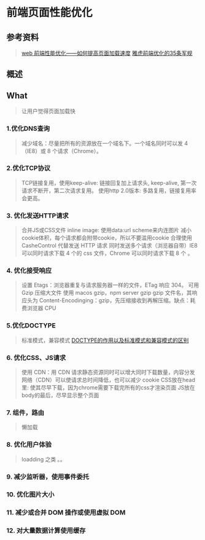# 前端页面性能优化

## 参考资料
> [web 前端性能优化——如何提高页面加载速度](https://www.jianshu.com/p/60b715bd5d73)
> [雅虎前端优化的35条军规](https://www.cnblogs.com/xianyulaodi/p/5755079.html#_label7)

## 概述
## What
> 让用户觉得页面加载快

### 1.优化DNS查询
> 减少域名：尽量把所有的资源放在一个域名下。一个域名同时可以发 4（IE8）或 8 个请求（Chrome）。

### 2.优化TCP协议
> TCP链接复用，使用keep-alive: 链接回复加上请求头, keep-alive, 第一次请求不断开，第二次请求复用。
> 使用http 2.0版本: 多路复用，链接复用率会更高。

### 3. 优化发送HTTP请求
> 合并JS或CSS文件
> inline image: 使用data:url scheme来内连图片
> 减小cookie体积，每个请求都会附带cookie，所以不要滥用cookie
> 合理使用 CasheControl 代替发送 HTTP 请求
> 同时发送多个请求（浏览器自带）IE8 可以同时请求下载 4 个的 css 文件，Chrome 可以同时请求下载 8 个 。

### 4. 优化接受响应
> 设置 Etags：浏览器重复与请求服务器一样的文件，ETag 响应 304。
> 可用Gzip 压缩大文件 使用 macos gzip，npm server gzip gzip 文件名，其响应头为 Content-Encodinging：gzip，先压缩接收到再解压缩。缺点：耗费浏览器 CPU

### 5.优化DOCTYPE
> 标准模式，兼容模式
> [DOCTYPE的作用以及标准模式和兼容模式的区别](https://www.jianshu.com/p/60b715bd5d73)

### 6. 优化CSS、JS请求
> 使用 CDN：用 CDN 请求静态资源同时可以增大同时下载数量，内容分发网络（CDN）可以使请求总时间降低，也可以减少 cookie
> CSS放在head里: 使其尽早下载，因为chrome需要下载完所有的css才渲染页面
> JS放在body的最后，尽早显示整个页面

### 7. 组件，路由
> 懒加载

### 8. 优化用户体验
> loadding 之类 。。

### 9. 减少监听器，使用事件委托

### 10. 优化图片大小

### 11. 减少或合并 DOM 操作或使用虚拟 DOM

### 12. 对大量数据计算使用缓存



